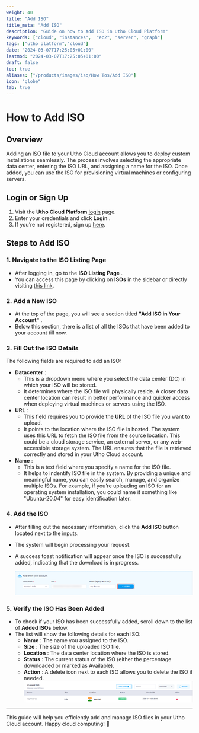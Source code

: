 ```yaml
---
weight: 40
title: "Add ISO"
title_meta: "Add ISO"
description: "Guide on how to Add ISO in Utho Cloud Platform"
keywords: ["cloud", "instances",  "ec2", "server", "graph"]
tags: ["utho platform","cloud"]
date: "2024-03-07T17:25:05+01:00"
lastmod: "2024-03-07T17:25:05+01:00"
draft: false
toc: true
aliases: ["/products/images/iso/How Tos/Add ISO"]
icon: "globe"
tab: true
---
```


# **How to Add ISO**

## **Overview**

Adding an ISO file to your Utho Cloud account allows you to deploy custom installations seamlessly. The process involves selecting the appropriate data center, entering the ISO URL, and assigning a name for the ISO. Once added, you can use the ISO for provisioning virtual machines or configuring servers.

## **Login or Sign Up**

1. Visit the **Utho Cloud Platform** [login](https://console.utho.com/login) page.
2. Enter your credentials and click  **Login** .
3. If you’re not registered, sign up [here](https://console.utho.com/signup).

## **Steps to Add ISO**

### **1. Navigate to the ISO Listing Page**

* After logging in, go to the  **ISO Listing Page** .
* You can access this page by clicking on **ISOs** in the sidebar or directly visiting [this link](https://console.utho.com/iso "ISO Listing Page").

### **2. Add a New ISO**

* At the top of the page, you will see a section titled  **"Add ISO in Your Account"** .
* Below this section, there is a list of all the ISOs that have been added to your account till now.

### **3. Fill Out the ISO Details**

The following fields are required to add an ISO:

* **Datacenter** :
  * This is a dropdown menu where you select the data center (DC) in which your ISO will be stored.
  * It determines where the ISO file will physically reside. A closer data center location can result in better performance and quicker access when deploying virtual machines or servers using the ISO.
* **URL** :
  * This field requires you to provide the **URL** of the ISO file you want to upload.
  * It points to the location where the ISO file is hosted. The system uses this URL to fetch the ISO file from the source location. This could be a cloud storage service, an external server, or any web-accessible storage system. The URL ensures that the file is retrieved correctly and stored in your Utho Cloud account.
* **Name** :
  * This is a text field where you specify a name for the ISO file.
  * It helps to indentify ISO file in the system. By providing a unique and meaningful name, you can easily search, manage, and organize multiple ISOs. For example, if you’re uploading an ISO for an operating system installation, you could name it something like "Ubuntu-20.04" for easy identification later.

### **4. Add the ISO**

* After filling out the necessary information, click the **Add ISO** button located next to the inputs.
* The system will begin processing your request.
* A success toast notification will appear once the ISO is successfully added, indicating that the download is in progress.

  ![1743999411009](image/index/1743999411009.png)

### **5. Verify the ISO Has Been Added**

* To check if your ISO has been successfully added, scroll down to the list of **Added ISOs** below.
* The list will show the following details for each ISO:
  * **Name** : The name you assigned to the ISO.
  * **Size** : The size of the uploaded ISO file.
  * **Location** : The data center location where the ISO is stored.
  * **Status** : The current status of the ISO (either the percentage downloaded or marked as Available).
  * **Action** : A delete icon next to each ISO allows you to delete the ISO if needed.
    ![1743999531954](image/index/1743999531954.png)

---

This guide will help you efficiently add and manage ISO files in your Utho Cloud account. Happy cloud computing! 🚀
